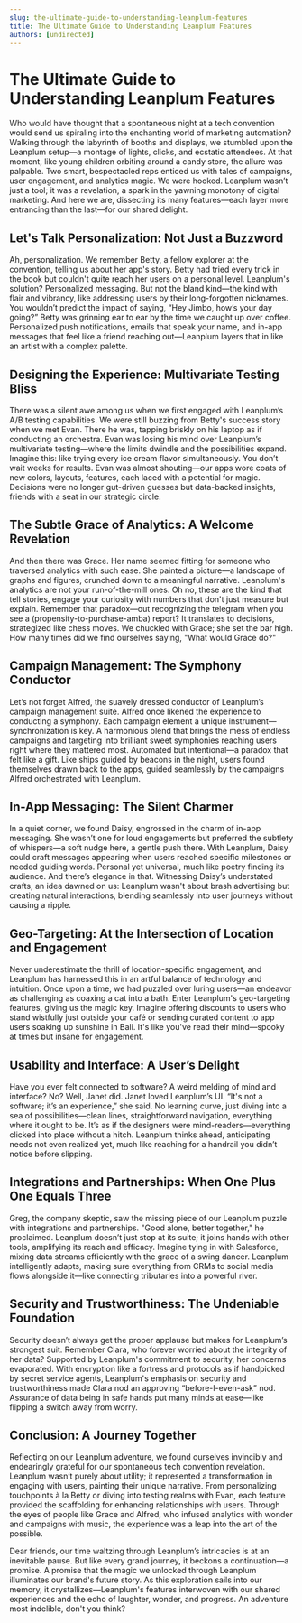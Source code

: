 ```yaml
---
slug: the-ultimate-guide-to-understanding-leanplum-features
title: The Ultimate Guide to Understanding Leanplum Features
authors: [undirected]
---
```



# The Ultimate Guide to Understanding Leanplum Features

Who would have thought that a spontaneous night at a tech convention would send us spiraling into the enchanting world of marketing automation? Walking through the labyrinth of booths and displays, we stumbled upon the Leanplum setup—a montage of lights, clicks, and ecstatic attendees. At that moment, like young children orbiting around a candy store, the allure was palpable. Two smart, bespectacled reps enticed us with tales of campaigns, user engagement, and analytics magic. We were hooked. Leanplum wasn’t just a tool; it was a revelation, a spark in the yawning monotony of digital marketing. And here we are, dissecting its many features—each layer more entrancing than the last—for our shared delight.

## Let's Talk Personalization: Not Just a Buzzword

Ah, personalization. We remember Betty, a fellow explorer at the convention, telling us about her app's story. Betty had tried every trick in the book but couldn't quite reach her users on a personal level. Leanplum's solution? Personalized messaging. But not the bland kind—the kind with flair and vibrancy, like addressing users by their long-forgotten nicknames. You wouldn’t predict the impact of saying, “Hey Jimbo, how’s your day going?” Betty was grinning ear to ear by the time we caught up over coffee. Personalized push notifications, emails that speak your name, and in-app messages that feel like a friend reaching out—Leanplum layers that in like an artist with a complex palette.

## Designing the Experience: Multivariate Testing Bliss

There was a silent awe among us when we first engaged with Leanplum’s A/B testing capabilities. We were still buzzing from Betty's success story when we met Evan. There he was, tapping briskly on his laptop as if conducting an orchestra. Evan was losing his mind over Leanplum’s multivariate testing—where the limits dwindle and the possibilities expand. Imagine this: like trying every ice cream flavor simultaneously. You don’t wait weeks for results. Evan was almost shouting—our apps wore coats of new colors, layouts, features, each laced with a potential for magic. Decisions were no longer gut-driven guesses but data-backed insights, friends with a seat in our strategic circle.

## The Subtle Grace of Analytics: A Welcome Revelation

And then there was Grace. Her name seemed fitting for someone who traversed analytics with such ease. She painted a picture—a landscape of graphs and figures, crunched down to a meaningful narrative. Leanplum's analytics are not your run-of-the-mill ones. Oh no, these are the kind that tell stories, engage your curiosity with numbers that don't just measure but explain. Remember that paradox—out recognizing the telegram when you see a (propensity-to-purchase-amba) report? It translates to decisions, strategized like chess moves. We chuckled with Grace; she set the bar high. How many times did we find ourselves saying, "What would Grace do?" 

## Campaign Management: The Symphony Conductor

Let’s not forget Alfred, the suavely dressed conductor of Leanplum’s campaign management suite. Alfred once likened the experience to conducting a symphony. Each campaign element a unique instrument—synchronization is key. A harmonious blend that brings the mess of endless campaigns and targeting into brilliant sweet symphonies reaching users right where they mattered most. Automated but intentional—a paradox that felt like a gift. Like ships guided by beacons in the night, users found themselves drawn back to the apps, guided seamlessly by the campaigns Alfred orchestrated with Leanplum.

## In-App Messaging: The Silent Charmer

In a quiet corner, we found Daisy, engrossed in the charm of in-app messaging. She wasn’t one for loud engagements but preferred the subtlety of whispers—a soft nudge here, a gentle push there. With Leanplum, Daisy could craft messages appearing when users reached specific milestones or needed guiding words. Personal yet universal, much like poetry finding its audience. And there’s elegance in that. Witnessing Daisy’s understated crafts, an idea dawned on us: Leanplum wasn't about brash advertising but creating natural interactions, blending seamlessly into user journeys without causing a ripple.

## Geo-Targeting: At the Intersection of Location and Engagement

Never underestimate the thrill of location-specific engagement, and Leanplum has harnessed this in an artful balance of technology and intuition. Once upon a time, we had puzzled over luring users—an endeavor as challenging as coaxing a cat into a bath. Enter Leanplum's geo-targeting features, giving us the magic key. Imagine offering discounts to users who stand wistfully just outside your café or sending curated content to app users soaking up sunshine in Bali. It's like you've read their mind—spooky at times but insane for engagement.

## Usability and Interface: A User’s Delight

Have you ever felt connected to software? A weird melding of mind and interface? No? Well, Janet did. Janet loved Leanplum’s UI. “It's not a software; it’s an experience,” she said. No learning curve, just diving into a sea of possibilities—clean lines, straightforward navigation, everything where it ought to be. It’s as if the designers were mind-readers—everything clicked into place without a hitch. Leanplum thinks ahead, anticipating needs not even realized yet, much like reaching for a handrail you didn’t notice before slipping.

## Integrations and Partnerships: When One Plus One Equals Three

Greg, the company skeptic, saw the missing piece of our Leanplum puzzle with integrations and partnerships. "Good alone, better together," he proclaimed. Leanplum doesn’t just stop at its suite; it joins hands with other tools, amplifying its reach and efficacy. Imagine tying in with Salesforce, mixing data streams efficiently with the grace of a swing dancer. Leanplum intelligently adapts, making sure everything from CRMs to social media flows alongside it—like connecting tributaries into a powerful river.

## Security and Trustworthiness: The Undeniable Foundation

Security doesn’t always get the proper applause but makes for Leanplum’s strongest suit. Remember Clara, who forever worried about the integrity of her data? Supported by Leanplum's commitment to security, her concerns evaporated. With encryption like a fortress and protocols as if handpicked by secret service agents, Leanplum's emphasis on security and trustworthiness made Clara nod an approving “before-I-even-ask” nod. Assurance of data being in safe hands put many minds at ease—like flipping a switch away from worry.

## Conclusion: A Journey Together

Reflecting on our Leanplum adventure, we found ourselves invincibly and endearingly grateful for our spontaneous tech convention revelation. Leanplum wasn’t purely about utility; it represented a transformation in engaging with users, painting their unique narrative. From personalizing touchpoints à la Betty or diving into testing realms with Evan, each feature provided the scaffolding for enhancing relationships with users. Through the eyes of people like Grace and Alfred, who infused analytics with wonder and campaigns with music, the experience was a leap into the art of the possible.

Dear friends, our time waltzing through Leanplum’s intricacies is at an inevitable pause. But like every grand journey, it beckons a continuation—a promise. A promise that the magic we unlocked through Leanplum illuminates our brand's future story. As this exploration sails into our memory, it crystallizes—Leanplum's features interwoven with our shared experiences and the echo of laughter, wonder, and progress. An adventure most indelible, don't you think?